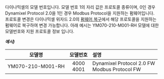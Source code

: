다이나믹셀의 모델 번호입니다.  모델 번호 1의 자리 값은 프로토콜 종류이며, 0인 경우 Dynamixel Protocol 2.0을 1인 경우 Modbus Protocol을 지원하는 펌웨어입니다. 프로토콜 변경은 다이나믹셀 위자드 2.0의 [펌웨어 복구](https://emanual.robotis.com/docs/kr/software/dynamixel/dynamixel_wizard2/#펌웨어-복구)에서 해당 프로토콜을 지원하는 펌웨어로 복구하여 변경 가능합니다. 아래 예시는 YM070-210-M001-RH 모델에 대한 모델번호와 지원 프로토콜 정보 입니다.

***예시)***  

|      모델명       |   모델번호    |                      설명                       |
|:-----------------:|:------------:|:------------------------------------------------|
| YM070-210-M001-RH | 4000<br>4001 | Dynamixel Protocol 2.0 FW<br>Modbus Protocol FW |

